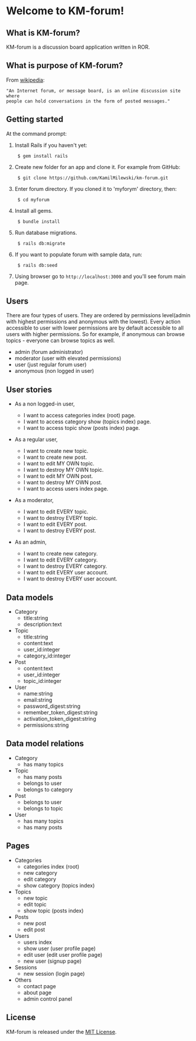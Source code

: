 # Welcome to KM-forum!

## What is KM-forum?

KM-forum is a discussion board application written in ROR.

## What is purpose of KM-forum?

From [wikipedia](https://en.wikipedia.org/wiki/Internet_forum):

    "An Internet forum, or message board, is an online discussion site where
    people can hold conversations in the form of posted messages."

## Getting started

At the command prompt:

1. Install Rails if you haven't yet:

        $ gem install rails

2. Create new folder for an app and clone it. For example from GitHub:

        $ git clone https://github.com/KamilMilewski/km-forum.git

3. Enter forum directory. If you cloned it to 'myforym' directory, then:

        $ cd myforum

4. Install all gems.

        $ bundle install

5. Run database migrations.

        $ rails db:migrate

6. If you want to populate forum with sample data, run:

        $ rails db:seed

7. Using browser go to `http://localhost:3000` and you'll see forum main page.

## Users

There are four types of users. They are ordered by permissions level(admin with
highest permissions and anonymous with the lowest). Every action accessible to
user with lower permissions are by default accessible to all users with higher
permissions. So for example, if anonymous can browse topics - everyone can browse
topics as well.

* admin     (forum administrator)
* moderator (user with elevated permissions)
* user      (just regular forum user)
* anonymous (non logged in user)

## User stories

* As a non logged-in user,
  * I want to access categories index (root) page.
  * I want to access category show (topics index) page.
  * I want to access topic show (posts index) page.

* As a regular user,
  * I want to create new topic.
  * I want to create new post.
  * I want to edit MY OWN topic.
  * I want to destroy MY OWN topic.
  * I want to edit MY OWN post.
  * I want to destroy MY OWN post.
  * I want to access users index page.

* As a moderator,
  * I want to edit EVERY topic.
  * I want to destroy EVERY topic.
  * I want to edit EVERY post.
  * I want to destroy EVERY post.

* As an admin,
  * I want to create new category.
  * I want to edit EVERY category.
  * I want to destroy EVERY category.
  * I want to edit EVERY user account.
  * I want to destroy EVERY user account.

## Data models

* Category
	* title:string
	* description:text
* Topic
	* title:string
	* content:text
	* user_id:integer
	* category_id:integer
* Post
	* content:text
	* user_id:integer
	* topic_id:integer
* User
	* name:string
	* email:string
	* password_digest:string
	* remember_token_digest:string
	* activation_token_digest:string
	* permissions:string

## Data model relations

* Category
	* has many topics
* Topic
	* has many posts
	* belongs to user
	* belongs to category
* Post
	* belongs to user
	* belongs to topic
* User
	* has many topics
	* has many posts

## Pages

* Categories
	* categories index (root)
	* new category
	* edit category
  * show category (topics index)
* Topics
	* new topic
	* edit topic
  * show topic (posts index)
* Posts
	* new post
	* edit post
* Users
	* users index
	* show user (user profile page)
	* edit user (edit user profile page)
	* new user (signup page)
* Sessions
	* new session (login page)
* Others
	* contact page
	* about page
	* admin control panel

## License

KM-forum is released under the [MIT License](http://www.opensource.org/licenses/MIT).
